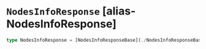 # `NodesInfoResponse` [alias-NodesInfoResponse]
```typescript
type NodesInfoResponse = [NodesInfoResponseBase](./NodesInfoResponseBase.md);
```
